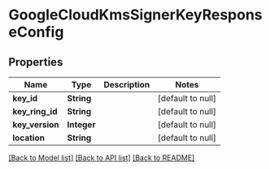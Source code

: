 # GoogleCloudKmsSignerKeyResponseConfig

## Properties

| Name            | Type        | Description | Notes             |
| --------------- | ----------- | ----------- | ----------------- |
| **key_id**      | **String**  |             | [default to null] |
| **key_ring_id** | **String**  |             | [default to null] |
| **key_version** | **Integer** |             | [default to null] |
| **location**    | **String**  |             | [default to null] |

[[Back to Model list]](../README.md#documentation-for-models) [[Back to API list]](../README.md#documentation-for-api-endpoints) [[Back to README]](../README.md)
